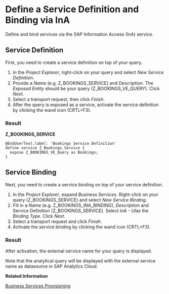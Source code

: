 <!-- loioe8a5adb5a3bc4e31bec26dcdde3e8567 -->

# Define a Service Definition and Binding via InA

Define and bind services via the SAP Information Access \(InA\) service.



<a name="loioe8a5adb5a3bc4e31bec26dcdde3e8567__section_cn4_f3c_q4b"/>

## Service Definition

First, you need to create a service definition on top of your query.

1.  In the *Project Explorer*, right-click on your query and select *New Service Definition*.
2.  Provide a *Name* \(e.g. Z\_BOOKINGS\_SERVICE\) and *Description*. The *Exposed Entity* should be your query \(Z\_BOOKINGS\_VE\_QUERY\). Click *Next*.
3.  Select a transport request, then click *Finish*.
4.  After the query is exposed as a service, activate the service definition by clicking the wand icon \(CRTL+F3\).



### Result

**Z\_BOOKINGS\_SERVICE** 

```
@EndUserText.label: 'Bookings Service Definition'
define service Z_Bookings_Service {
  expose Z_BOOKINGS_VE_Query as Bookings;
}
```



<a name="loioe8a5adb5a3bc4e31bec26dcdde3e8567__section_tvg_g3c_q4b"/>

## Service Binding

Next, you need to create a service binding on top of your service definition.

1.  In the *Project Explorer*, expand *Business Services*. Right-click on your query \(Z\_BOOKINGS\_SERVICE\) and select *New Service Binding*.
2.  Fill in a *Name* \(e.g. Z\_BOOKINGS\_INA\_BINDING\), *Description* and Service Definition \(Z\_BOOKINGS\_SERVICE\). Select *InA - UI*as the *Binding Type*. Click *Next*.
3.  Select a transport request and click *Finish*.
4.  Activate the service binding by clicking the wand icon \(CRTL+F3\).



### Result

After activation, the external service name for your query is displayed.

Note that the analytical query will be displayed with the external service name as datasource in SAP Analytics Cloud.

**Related Information**  


[Business Services Provisioning](business-services-provisioning-0af6dc0.md "")

